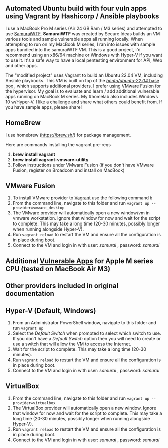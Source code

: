 ## Automated Ubuntu build with four vuln apps using Vagrant by Hashicorp / Ansible playbooks

I use a MacBook Pro M series (Air 24 GB Ram / M3 series) and attempted to use [SamuraiWTF](https://github.com/samuraiWTF/samuraiWTF).   **SamuraiWTF** was created by Secure Ideas builds an VM various tools and sample vulnerable apps all running locally.   When attempting to run on my MacBook M series, I ran into issues with sample apps bundled into the samuraiWTF VM.   This is a good project, I'd recommend using an x86/64 machine or Windows with Hyper-V if you want to use it.  It's a safe way to have a local pentesting environment for API, Web and other apps.

The "modified project" uses Vagrant to build an Ubuntu 22.04 VM, including Ansible playbooks.  This VM is built on top of the [*bento/ubuntu-22.04* base box](https://app.vagrantup.com/bento/boxes/ubuntu-22.04) , which supports additional providers.  I prefer using VMware Fusion for the hypervisor.  My goal is to evaluate and learn / add additional vulnerable apps running on MacBook M series.   My #homelab also includes Windows 10 w/Hyper-V.  I like a challenge and share what others could benefit from.   If you have sample apps, please share!

## HomeBrew

I use homebrew (https://brew.sh/) for package management.

Here are commands installing the vagrant pre-reqs

1. **brew install vagrant**
2. **brew install vagrant-vmware-utility**
3. Follow instructions under VMware Fusion (if you don't have VMware Fusion, register on Broadcom and install on MacBook)

## VMware Fusion

1. To install VMware provider to [Vagrant](https://developer.hashicorp.com/vagrant/docs/providers/vmware/installation) use the following command `b`
2. From the command line, navigate to this folder and run `vagrant up --provider=vmware_desktop`
3. The VMware provider will automatically open a new window/vm in vmware workstation. Ignore that window for now and wait for the script to complete. This may take a long time (20-30 minutes, possibly longer when running alongside Hyper-V).
4. Run `vagrant reload` to restart the VM and ensure all the configuration is in place during boot.
5. Connect to the VM and login in with user: _samurai_ , password: _samurai_

## Additional [Vulnerable Apps](README-vulnapps-list.md) for Apple M series CPU (tested on MacBook Air M3)

## Other providers included in original documentation

## Hyper-V (Default, Windows)

1. From an Administrator PowerShell window, navigate to this folder and run `vagrant up`
2. Select the _Default Switch_ when prompted to select which switch to use. If you don't have a _Default Switch_ option then you will need to create or use a switch that will allow the VM to access the Internet.
3. Wait for the script to complete. This may take a long time (20-30 minutes).
4. Run `vagrant reload` to restart the VM and ensure all the configuration is in place during boot.
5. Connect to the VM and login in with user: _samurai_ , password: _samurai_

## VirtualBox

1. From the command line, navigate to this folder and run `vagrant up --provider=virtualbox`
2. The VirtualBox provider will automatically open a new window. Ignore that window for now and wait for the script to complete. This may take a long time (20-30 minutes, possibly longer when running alongside Hyper-V).
3. Run `vagrant reload` to restart the VM and ensure all the configuration is in place during boot.
4. Connect to the VM and login in with user: _samurai_ , password: _samurai_
